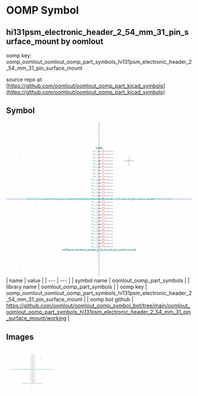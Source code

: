 # OOMP Symbol  
## hi131psm_electronic_header_2_54_mm_31_pin_surface_mount  by oomlout  
  
oomp key: oomp_oomlout_oomlout_oomp_part_symbols_hi131psm_electronic_header_2_54_mm_31_pin_surface_mount  
  
source repo at: [https://github.com/oomlout/oomlout_oomp_part_kicad_symbols](https://github.com/oomlout/oomlout_oomp_part_kicad_symbols)  
## Symbol  
  
[![working.png](working_600.png)](working.png)  
| name | value | 
| --- | --- | 
| symbol name | oomlout_oomp_part_symbols | 
| library name | oomlout_oomp_part_symbols | 
| oomp key | oomp_oomlout_oomlout_oomp_part_symbols_hi131psm_electronic_header_2_54_mm_31_pin_surface_mount | 
| oomp bot github | https://github.com/oomlout/oomlout_oomp_symbol_bot/tree/main/oomlout_oomlout_oomp_part_symbols_hi131psm_electronic_header_2_54_mm_31_pin_surface_mount/working | 
## Images  
  
[![working.png](working_140.png)](working.png)  
